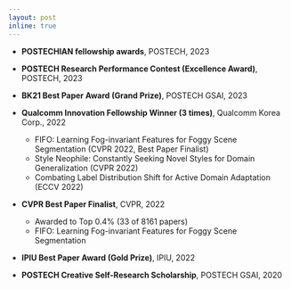 ```yaml
---
layout: post
inline: true
---
```


- **POSTECHIAN fellowship awards**, POSTECH, 2023
- **POSTECH Research Performance Contest (Excellence Award)**, POSTECH, 2023
- **BK21 Best Paper Award (Grand Prize)**, POSTECH GSAI, 2023
- **Qualcomm Innovation Fellowship Winner (3 times)**, Qualcomm Korea Corp., 2022
  - FIFO: Learning Fog-invariant Features for Foggy Scene Segmentation (CVPR 2022, Best Paper Finalist)
  - Style Neophile: Constantly Seeking Novel Styles for Domain Generalization (CVPR 2022)
  - Combating Label Distribution Shift for Active Domain Adaptation (ECCV 2022)

- **CVPR Best Paper Finalist**, CVPR, 2022
  - Awarded to Top 0.4% (33 of 8161 papers)
  - FIFO: Learning Fog-invariant Features for Foggy Scene Segmentation

- **IPIU Best Paper Award (Gold Prize)**, IPIU, 2022 
- **POSTECH Creative Self-Research Scholarship**, POSTECH GSAI, 2020
